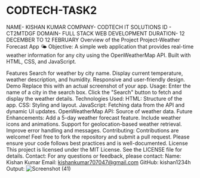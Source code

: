 # CODTECH-TASK2
NAME- KISHAN KUMAR
COMPANY- CODTECH IT SOLUTIONS
ID - CT2MTDGF
DOMAIN- FULL STACK WEB DEVELOPMENT
DURATION- 12 DECEMBER TO 12 FEBRUARY
Overview of the Project
Project-Weather Forecast App 🌤️
Objective:
A simple web application that provides real-time weather information for any city using the OpenWeatherMap API. Built with HTML, CSS, and JavaScript.

Features
Search for weather by city name.
Display current temperature, weather description, and humidity.
Responsive and user-friendly design.
Demo
Replace this with an actual screenshot of your app.
Usage:
Enter the name of a city in the search box.
Click the "Search" button to fetch and display the weather details.
Technologies Used:
HTML: Structure of the app.
CSS: Styling and layout.
JavaScript: Fetching data from the API and dynamic UI updates.
OpenWeatherMap API: Source of weather data.
Future Enhancements:
Add a 5-day weather forecast feature.
Include weather icons and animations.
Support for geolocation-based weather retrieval.
Improve error handling and messages.
Contributing:
Contributions are welcome! Feel free to fork the repository and submit a pull request. Please ensure your code follows best practices and is well-documented.
License
This project is licensed under the MIT License. See the LICENSE file for details.
Contact:
For any questions or feedback, please contact:
Name: Kishan Kumar
Email: kishankumar707047@gmail.com
GitHub: kishan1234h
Output:
![Screenshot (41)](https://github.com/user-attachments/assets/10856b39-ff7f-430f-95d9-e9985a553063)

